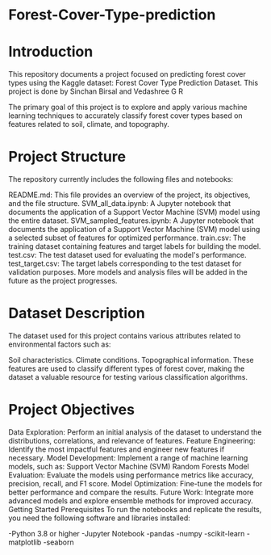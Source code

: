 # Forest-Cover-Type-prediction

# Introduction
This repository documents a project focused on predicting forest cover types using the Kaggle dataset: Forest Cover Type Prediction Dataset. This project is done by Sinchan Birsal and Vedashree G R

The primary goal of this project is to explore and apply various machine learning techniques to accurately classify forest cover types based on features related to soil, climate, and topography.

# Project Structure
The repository currently includes the following files and notebooks:

README.md: This file provides an overview of the project, its objectives, and the file structure.
SVM_all_data.ipynb: A Jupyter notebook that documents the application of a Support Vector Machine (SVM) model using the entire dataset.
SVM_sampled_features.ipynb: A Jupyter notebook that documents the application of a Support Vector Machine (SVM) model using a selected subset of features for optimized performance.
train.csv: The training dataset containing features and target labels for building the model.
test.csv: The test dataset used for evaluating the model's performance.
test_target.csv: The target labels corresponding to the test dataset for validation purposes.
More models and analysis files will be added in the future as the project progresses.

# Dataset Description
The dataset used for this project contains various attributes related to environmental factors such as:

Soil characteristics.
Climate conditions.
Topographical information.
These features are used to classify different types of forest cover, making the dataset a valuable resource for testing various classification algorithms.

# Project Objectives
Data Exploration: Perform an initial analysis of the dataset to understand the distributions, correlations, and relevance of features.
Feature Engineering: Identify the most impactful features and engineer new features if necessary.
Model Development: Implement a range of machine learning models, such as:
Support Vector Machine (SVM)
Random Forests
Model Evaluation: Evaluate the models using performance metrics like accuracy, precision, recall, and F1 score.
Model Optimization: Fine-tune the models for better performance and compare the results.
Future Work: Integrate more advanced models and explore ensemble methods for improved accuracy.
Getting Started
Prerequisites
To run the notebooks and replicate the results, you need the following software and libraries installed:

-Python 3.8 or higher
-Jupyter Notebook
-pandas
-numpy
-scikit-learn
-matplotlib
-seaborn
